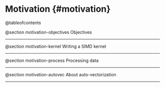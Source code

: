 Motivation {#motivation}
==========

@tableofcontents

@section motivation-objectives Objectives

----------------------------------------------------------------------------------------------------


@section motivation-kernel Writing a SIMD kernel

----------------------------------------------------------------------------------------------------

@section motivation-process Processing data

----------------------------------------------------------------------------------------------------

@section motivation-autovec About auto-vectorization

----------------------------------------------------------------------------------------------------




